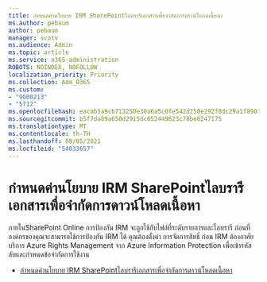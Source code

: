 ```yaml
---
title: กําหนดค่านโยบาย IRM SharePointไลบรารีเอกสารเพื่อจํากัดการดาวน์โหลดเนื้อหา
ms.author: pebaum
author: pebaum
manager: scotv
ms.audience: Admin
ms.topic: article
ms.service: o365-administration
ROBOTS: NOINDEX, NOFOLLOW
localization_priority: Priority
ms.collection: Adm_O365
ms.custom:
- "9000213"
- "5712"
ms.openlocfilehash: eacab5a9cb713250e30a6a5c0fe542d250e292f0dc29a1f890f9cf7c7fb8344c
ms.sourcegitcommit: b5f7da89a650d2915dc652449623c78be6247175
ms.translationtype: MT
ms.contentlocale: th-TH
ms.lasthandoff: 08/05/2021
ms.locfileid: "54033657"
---
```

# <a name="configure-irm-policies-on-sharepoint-document-libraries-to-limit-download-of-content"></a>กําหนดค่านโยบาย IRM SharePointไลบรารีเอกสารเพื่อจํากัดการดาวน์โหลดเนื้อหา

ภายในSharePoint Online การป้องกัน IRM จะถูกใช้กับไฟล์ที่ระดับรายการและไลบรารี ก่อนที่องค์กรของคุณจะสามารถใช้การป้องกัน IRM ได้ คุณต้องตั้งค่า การจัดการสิทธิ์ ก่อน IRM ต้องอาศัยบริการ Azure Rights Management จาก Azure Information Protection เพื่อเข้ารหัสลับและกําหนดข้อจํากัดการใช้งาน

- [กําหนดค่านโยบาย IRM SharePointไลบรารีเอกสารเพื่อจํากัดการดาวน์โหลดเนื้อหา](https://docs.microsoft.com/microsoft-365/compliance/set-up-irm-in-sp-admin-center)
